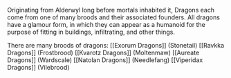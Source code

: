 Originating from Alderwyl long before mortals inhabited it, Dragons each come from one of many broods and their associated founders.
All dragons have a glamour form, in which they can appear as a humanoid for the purpose of fitting in buildings, infiltrating, and other things.

There are many broods of dragons:
[[Exorum Dragons]] (Stonetail)
[[Ravkka Dragons]] (Frostbrood)
[[Kvarotz Dragons]] (Moltenmaw)
[[Aureate Dragons]] (Wardscale)
[[Natolan Dragons]] (Needlefang)
[[Viperidax Dragons]] (Vilebrood)
